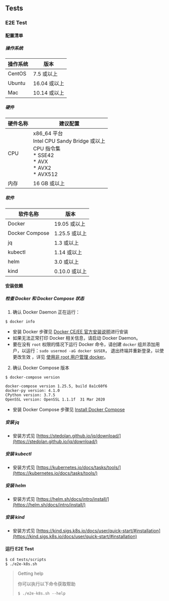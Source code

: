 ## Tests

### E2E Test

#### 配置清单

##### 操作系统

| 操作系统                | 版本                |
|------------------------|---------------------|
| CentOS                 | 7.5 或以上           |
| Ubuntu                 | 16.04 或以上         |
| Mac                    | 10.14 或以上         |


##### 硬件

| 硬件名称                | 建议配置             |
|------------------------|---------------------|
| CPU                    | x86_64 平台<br> Intel CPU Sandy Bridge 或以上<br> CPU 指令集<br> * SSE42<br> * AVX<br> * AVX2<br> * AVX512 |
| 内存                   | 16 GB 或以上          |


##### 软件

| 软件名称                | 版本                |
|------------------------|---------------------|
| Docker                 | 19.05 或以上         |
| Docker Compose         | 1.25.5 或以上        |
| jq                     | 1.3 或以上           |
| kubectl                | 1.14 或以上          |
| helm                   | 3.0 或以上           |
| kind                   | 0.10.0 或以上        |


#### 安装依赖

##### 检查 Docker 和 Docker Compose 状态

1) 确认 Docker Daemon 正在运行：

```shell
$ docker info
```

* 安装 Docker 步骤见 [Docker CE/EE 官方安装说明](https://docs.docker.com/get-docker/)进行安装
* 如果无法正常打印 Docker 相关信息，请启动 Docker Daemon。
* 要在没有 `root` 权限的情况下运行 Docker 命令，请创建 `docker` 组并添加用户，以运行：`sudo usermod -aG docker $USER`， 退出终端并重新登录，以使更改生效 ，详见 [使用非 root 用户管理 docker](https://docs.docker.com/install/linux/linux-postinstall/)。

2) 确认 Docker Compose 版本

```shell
$ docker-compose version

docker-compose version 1.25.5, build 8a1c60f6
docker-py version: 4.1.0
CPython version: 3.7.5
OpenSSL version: OpenSSL 1.1.1f  31 Mar 2020
```
* 安装 Docker Compose 步骤见 [Install Docker Compose](https://docs.docker.com/compose/install/)

##### 安装 jq

* 安装方式见 [https://stedolan.github.io/jq/download/](https://stedolan.github.io/jq/download/)

##### 安装 kubectl

* 安装方式见 [https://kubernetes.io/docs/tasks/tools/](https://kubernetes.io/docs/tasks/tools/)

##### 安装 helm

* 安装方式见 [https://helm.sh/docs/intro/install/](https://helm.sh/docs/intro/install/)

##### 安装 kind

* 安装方式见 [https://kind.sigs.k8s.io/docs/user/quick-start/#installation](https://kind.sigs.k8s.io/docs/user/quick-start/#installation)


#### 运行 E2E Test

```shell
$ cd tests/scripts
$ ./e2e-k8s.sh
```

> Getting help
>
> 你可以执行以下命令获取帮助
> ```shell
> $ ./e2e-k8s.sh --help
> ```
